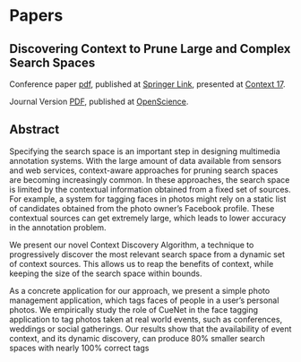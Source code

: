 # Papers 

Discovering Context to Prune Large and Complex Search Spaces
------------------------------------------------------------

Conference paper [pdf](https://github.com/wicknicks/papers/blob/master/cuenet-context17-final.pdf), published at [Springer Link](https://link.springer.com/chapter/10.1007/978-3-319-57837-8_7), presented at [Context 17](http://context17.lip6.fr/).

Journal Version [PDF](https://github.com/wicknicks/papers/blob/master/cuenet-openscience18-final.pdf), published at [OpenScience](https://www.openscience.fr/Discovering-Context-for-Real-World-Events). 

Abstract
--------

Specifying the search space is an important step in designing multimedia annotation systems. With the large amount of data available from sensors and web services, context-aware approaches for pruning search spaces are becoming increasingly common. In these approaches, the search space is limited by the contextual information obtained from a fixed set of sources. For example, a system for tagging faces in photos might rely on a static list of candidates obtained from the photo owner’s Facebook profile. These contextual sources can get extremely large, which leads to lower accuracy in the annotation problem.

We present our novel Context Discovery Algorithm, a technique to progressively discover the most relevant search space from a dynamic set of context sources. This allows us to reap the benefits of context, while keeping the size of the search space within bounds.

As a concrete application for our approach, we present a simple photo management application, which tags faces of people in a user’s personal photos. We empirically study the role of CueNet in the face tagging application to tag photos taken at real world events, such as conferences, weddings or social gatherings. Our results show that the availability of event context, and its dynamic discovery, can produce 80% smaller search spaces with nearly 100% correct tags

